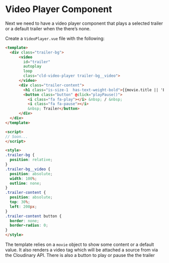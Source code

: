 # Video Player Component

Next we need to have a video player component that plays a selected trailer or a default trailer when the there’s none.

Create a `VideoPlayer.vue` file with the following:

```html
<template>
  <div class="trailer-bg">
      <video
        id="trailer"
        autoplay
        loop
        class="cld-video-player trailer-bg__video">
      </video>
      <div class="trailer-content">
        <h1 class="is-size-1  has-text-weight-bold">{{movie.title || 'Black Panther'}}</h1>
        <button class="button" @click="playPause()">
          <i class="fa fa-play"></i> &nbsp; / &nbsp; 
          <i class="fa fa-pause"></i> 
          &nbsp; Trailer</button>
      </div>
  </div>
</template>

<script>
// Soon...
</script>

<style>
.trailer-bg {
  position: relative;
}
.trailer-bg__video {
  position: absolute;
  width: 100%;
  outline: none;
}
.trailer-content {
  position: absolute;
  top: 30%;
  left: 200px;
}
.trailer-content button {
  border: none;
  border-radius: 0;
}
</style>
```

The template relies on a `movie` object to show some content or a default value. It also renders a video tag which will be attached a source from via the Cloudinary API. There is also a button to play or pause the the trailer